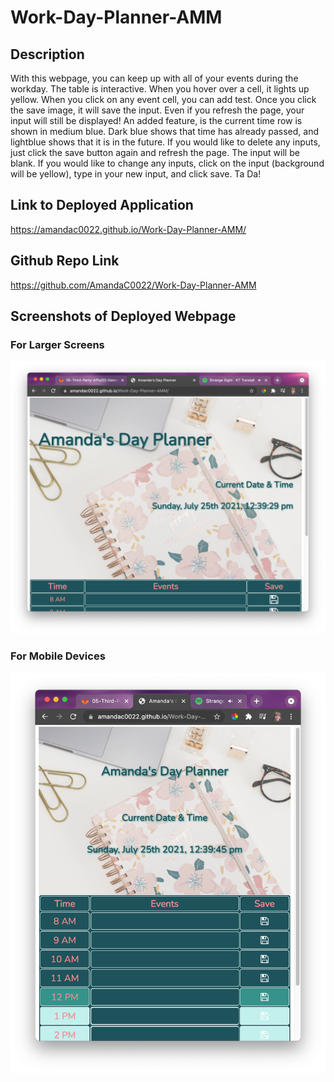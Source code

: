 # Work-Day-Planner-AMM
## Description 
With this webpage, you can keep up with all of your events during the workday. The table is interactive. When you hover over a cell, it lights up yellow. When you click on any event cell, you can add test. Once you click the save image, it will save the input. Even if you refresh the page, your input will still be displayed! An added feature, is the current time row is shown in medium blue. Dark blue shows that time has already passed, and lightblue shows that it is in the future. If you would like to delete any inputs, just click the save button again and refresh the page. The input will be blank. If you would like to change any inputs, click on the input (background will be yellow), type in your new input, and click save. Ta Da! 

## Link to Deployed Application 
https://amandac0022.github.io/Work-Day-Planner-AMM/

## Github Repo Link 
https://github.com/AmandaC0022/Work-Day-Planner-AMM

## Screenshots of Deployed Webpage 

### For Larger Screens 
![Screenshot of Work Day Planner Webpage on larger screen](./assets/images/WDP-full-screen.png)

### For Mobile Devices 
![Screenshot of Work Day Planner Webpage on mobile devices](./assets/images/WDP-small-screen.png)